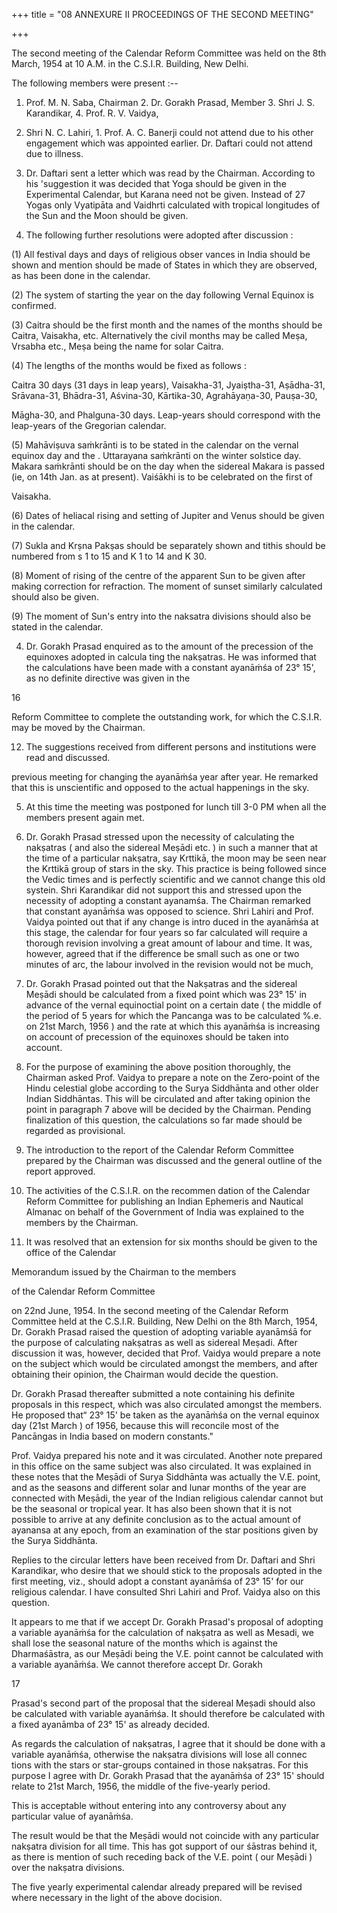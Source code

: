 +++
title = "08 ANNEXURE II PROCEEDINGS OF THE SECOND MEETING"

+++

The second meeting of the Calendar Reform Committee was held on the 8th March, 1954 at 10 A.M. in the C.S.I.R. Building, New Delhi. 

The following members were present :-- 

1. Prof. M. N. Saba, Chairman 2. Dr. Gorakh Prasad, Member 3. Shri J. S. Karandikar, 4. Prof. R. V. Vaidya, 

5. Shri N. C. Lahiri, 1. Prof. A. C. Banerji could not attend due to his other engagement which was appointed earlier. Dr. Daftari could not attend due to illness. 

2. Dr. Daftari sent a letter which was read by the Chairman. According to his 'suggestion it was decided that Yoga should be given in the Experimental Calendar, but Karana need not be given. Instead of 27 Yogas only Vyatipāta and Vaidhrti calculated with tropical longitudes of the Sun and the Moon should be given. 

3. The following further resolutions were adopted after discussion : 

(1) All festival days and days of religious obser vances in India should be shown and mention should be made of States in which they are observed, as has been done in the calendar. 

(2) The system of starting the year on the day following Vernal Equinox is confirmed. 

(3) Caitra should be the first month and the names of the months should be Caitra, Vaisakha, etc. Alternatively the civil months may be called Meṣa, Vrsabha etc., Meṣa being the name for solar Caitra. 

(4) The lengths of the months would be fixed as follows : 

Caitra 30 days (31 days in leap years), Vaisakha-31, Jyaiṣtha-31, Aṣādha-31, Srāvana-31, Bhādra-31, Aśvina-30, Kārtika-30, Agrahāyaṇa-30, Pauṣa-30, 

Māgha-30, and Phalguna-30 days. Leap-years should correspond with the leap-years of the Gregorian calendar. 

(5) Mahāviṣuva saṁkrānti is to be stated in the calendar on the vernal equinox day and the . Uttarayana saṁkrānti on the winter solstice day. Makara saṁkrānti should be on the day when the sidereal Makara is passed (ie, on 14th Jan. as at present). Vaiśākhi is to be celebrated on the first of 

Vaisakha. 

(6) Dates of heliacal rising and setting of Jupiter and Venus should be given in the calendar. 

(7) Sukla and Krṣna Pakṣas should be separately shown and tithis should be numbered from s 1 to 15 and K 1 to 14 and K 30. 

(8) Moment of rising of the centre of the apparent Sun to be given after making correction for refraction. The moment of sunset similarly calculated should also be given. 

(9) The moment of Sun's entry into the naksatra divisions should also be stated in the calendar. 

4. Dr. Gorakh Prasad enquired as to the amount of the precession of the equinoxes adopted in calcula ting the nakṣatras. He was informed that the calculations have been made with a constant ayanāṁśa of 23° 15', as no definite directive was given in the 

16 

Reform Committee to complete the outstanding work, for which the C.S.I.R. may be moved by the Chairman. 

12. The suggestions received from different persons and institutions were read and discussed. 

previous meeting for changing the ayanāṁśa year after year. He remarked that this is unscientific and opposed to the actual happenings in the sky. 

5. At this time the meeting was postponed for lunch till 3-0 PM when all the members present again met. 

6. Dr. Gorakh Prasad stressed upon the necessity of calculating the nakṣatras ( and also the sidereal Meṣādi etc. ) in such a manner that at the time of a particular nakṣatra, say Krttikā, the moon may be seen near the Krttikā group of stars in the sky. This practice is being followed since the Vedic times and is perfectly scientific and we cannot change this old systein. Shri Karandikar did not support this and stressed upon the necessity of adopting a constant ayanamśa. The Chairman remarked that constant ayanāṁśa was opposed to science. Shri Lahiri and Prof. Vaidya pointed out that if any change is intro duced in the ayanāṁśa at this stage, the calendar for four years so far calculated will require a thorough revision involving a great amount of labour and time. It was, however, agreed that if the difference be small such as one or two minutes of arc, the labour involved in the revision would not be much, 

7. Dr. Gorakh Prasad pointed out that the Nakṣatras and the sidereal Meṣādi should be calculated from a fixed point which was 23° 15' in advance of the vernal equinoctial point on a certain date ( the middle of the period of 5 years for which the Pancanga was to be calculated %.e. on 21st March, 1956 ) and the rate at which this ayanāṁśa is increasing on account of precession of the equinoxes should be taken into account. 

8. For the purpose of examining the above position thoroughly, the Chairman asked Prof. Vaidya to prepare a note on the Zero-point of the Hindu celestial globe according to the Surya Siddhānta and other older Indian Siddhāntas. This will be circulated and after taking opinion the point in paragraph 7 above will be decided by the Chairman. Pending finalization of this question, the calculations so far made should be regarded as provisional. 

9. The introduction to the report of the Calendar Reform Committee prepared by the Chairman was discussed and the general outline of the report approved. 

10. The activities of the C.S.I.R. on the recommen dation of the Calendar Reform Committee for publishing an Indian Ephemeris and Nautical Almanac on behalf of the Government of India was explained to the members by the Chairman. 

11. It was resolved that an extension for six months should be given to the office of the Calendar 

Memorandum issued by the Chairman to the members 

of the Calendar Reform Committee 

on 22nd June, 1954. In the second meeting of the Calendar Reform Committee held at the C.S.I.R. Building, New Delhi on the 8th March, 1954, Dr. Gorakh Prasad raised the question of adopting variable ayanāmśā for the purpose of calculating nakṣatras as well as sidereal Meṣadi. After discussion it was, however, decided that Prof. Vaidya would prepare a note on the subject which would be circulated amongst the members, and after obtaining their opinion, the Chairman would decide the question. 

Dr. Gorakh Prasad thereafter submitted a note containing his definite proposals in this respect, which was also circulated amongst the members. He proposed that“ 23° 15' be taken as the ayanāṁśa on the vernal equinox day (21st March ) of 1956, because this will reconcile most of the Pancāngas in India based on modern constants." 

Prof. Vaidya prepared his note and it was circulated. Another note prepared in this office on the same subject was also circulated. It was explained in these notes that the Meṣādi of Surya Siddhānta was actually the V.E. point, and as the seasons and different solar and lunar months of the year are connected with Meṣādi, the year of the Indian religious calendar cannot but be the seasonal or tropical year. It has also been shown that it is not possible to arrive at any definite conclusion as to the actual amount of ayanansa at any epoch, from an examination of the star positions given by the Surya Siddhānta. 

Replies to the circular letters have been received from Dr. Daftari and Shri Karandikar, who desire that we should stick to the proposals adopted in the first meeting, viz., should adopt a constant ayanāṁśa of 23° 15' for our religious calendar. I have consulted Shri Lahiri and Prof. Vaidya also on this question. 

It appears to me that if we accept Dr. Gorakh Prasad's proposal of adopting a variable ayanāṁśa for the calculation of nakṣatra as well as Mesadi, we shall lose the seasonal nature of the months which is against the Dharmaśāstra, as our Meṣādi being the V.E. point cannot be calculated with a variable ayanāṁśa. We cannot therefore accept Dr. Gorakh 

17 

Prasad's second part of the proposal that the sidereal Meṣadi should also be calculated with variable ayanāṁśa. It should therefore be calculated with a fixed ayanāmba of 23° 15' as already decided. 

As regards the calculation of nakṣatras, I agree that it should be done with a variable ayanāṁśa, otherwise the nakṣatra divisions will lose all connec tions with the stars or star-groups contained in those nakṣatras. For this purpose I agree with Dr. Gorakh Prasad that the ayanāṁśa of 23° 15' should relate to 21st March, 1956, the middle of the five-yearly period. 

This is acceptable without entering into any controversy about any particular value of ayanāṁśa. 

The result would be that the Meṣādi would not coincide with any particular nakṣatra division for all time. This has got support of our śāstras behind it, as there is mention of such receding back of the V.E. point ( our Meṣādi ) over the nakṣatra divisions. 

The five yearly experimental calendar already prepared will be revised where necessary in the light of the above docision. 

